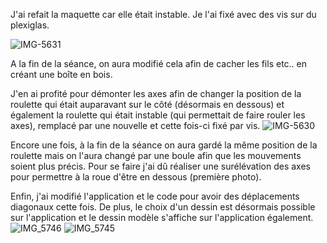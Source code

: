 J'ai refait la maquette car elle était instable. Je l'ai fixé avec des vis sur du plexiglas.

![IMG-5631](https://user-images.githubusercontent.com/120515708/222972496-5120979c-e482-4a35-a76c-4a245d76421c.jpg)

A la fin de la séance, on aura modifié cela afin de cacher les fils etc.. en créant une boîte en bois.

J'en ai profité pour démonter les axes afin de changer la position de la roulette qui était auparavant sur le côté (désormais en dessous) et également la roulette qui était instable (qui permettait de faire rouler les axes), remplacé par une nouvelle et cette fois-ci fixé par vis.
![IMG-5630](https://user-images.githubusercontent.com/120515708/222972619-f7246b2f-53e9-4c55-94bf-5edabfe88c42.jpg)

Encore une fois, à la fin de la séance on aura gardé la même position de la roulette mais on l'aura changé par une boule afin que les mouvements soient plus précis.
Pour se faire j'ai dû réaliser une surélévation des axes pour permettre à la roue d'être en dessous (première photo).

Enfin, j'ai modifié l'application et le code pour avoir des déplacements diagonaux cette fois.
De plus, le choix d'un dessin est désormais possible sur l'application et le dessin modèle s'affiche sur l'application également.![IMG_5746](https://user-images.githubusercontent.com/120515708/222972907-8e4c60db-148c-4c1d-aea9-e19df689be92.jpg)
![IMG_5745](https://user-images.githubusercontent.com/120515708/222972909-72d41158-b5c9-43c0-8175-caed242f611e.jpg)

